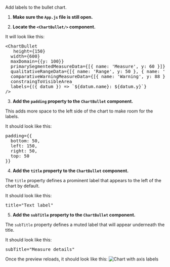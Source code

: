 Add labels to the bullet chart.

1) <strong>Make sure the `App.js` file is still open.</strong>

2) <strong>Locate the `<ChartBullet/>` component.</strong>

It will look like this:

<pre class="file">
&lt;ChartBullet
   height={150}
  width={600}
  maxDomain={{y: 100}}
  primarySegmentedMeasureData={[{ name: &#39;Measure&#39;, y: 60 }]}
  qualitativeRangeData={[{ name: &#39;Range&#39;, y: 50 }, { name: &#39;Range&#39;, y: 75 }]}
  comparativeWarningMeasureData={[{ name: &#39;Warning&#39;, y: 88 }]}
  constraingToVisibleArea
  labels={({ datum }) =&gt; `${datum.name}: ${datum.y}`}
/&gt;
</pre>

3) <strong>Add the `padding` property to the `ChartBullet` component.</strong>

This adds more space to the left side of the chart to make room for the labels.

It should look like this:

<pre class="file" data-target="clipboard">
padding={{
  bottom: 50,
  left: 150,
  right: 50,
  top: 50
}}
</pre>

4) <strong>Add the `title` property to the `ChartBullet` component.</strong>

The `title` property defines a prominent label that appears to the left of the chart by default.

It should look like this:

<pre class="file" data-target="clipboard">
title="Text label"
</pre>

5) <strong>Add the `subTitle` property to the `ChartBullet` component.</strong>

The `subTitle` property defines a muted label that will appear underneath the title.

It should look like this:

<pre class="file" data-target="clipboard">
subTitle="Measure details"
</pre>

Once the preview reloads, it should look like this:
<img src="bullet-chart/assets/labels.png" alt="Chart with axis labels" style="box-shadow: rgba(3, 3, 3, 0)2) 0px 1)25px 2)5px 0px;" />
